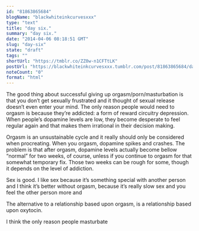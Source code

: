 ```yaml
---
id: "81863865684"
blogName: "blackwhiteinkcurvesxxx"
type: "text"
title: "day six."
summary: "day six."
date: "2014-04-06 08:18:51 GMT"
slug: "day-six"
state: "draft"
tags: ""
shortUrl: "https://tmblr.co/ZZ0w-n1CFTtLK"
postUrl: "https://blackwhiteinkcurvesxxx.tumblr.com/post/81863865684/day-six"
noteCount: "0"
format: "html"
---
```


The good thing about successful giving up orgasm/porn/masturbation is that you don’t get sexually frustrated and it thought of sexual release doesn’t even enter your mind. The only reason people would need to orgasm is because they’re addicted: a form of reward circuitry depression. When people’s dopamine levels are low, they become desperate to feel regular again and that makes them irrational in their decision making. 

Orgasm is an unsustainable cycle and it really should only be considered when procreating. When you orgasm, dopamine spikes and crashes. The problem is that after orgasm, dopamine levels actually become bellow “normal” for two weeks, of course, unless if you continue to orgasm for that somewhat temporary fix. Those two weeks can be rough for some, though it depends on the level of addiction. 

Sex is good. I like sex because it’s something special with another person and I think it’s better without orgasm, because it’s really slow sex and you feel the other person more and 

The alternative to a relationship based upon orgasm, is a relationship based upon oxytocin. 

I think the only reason people masturbate